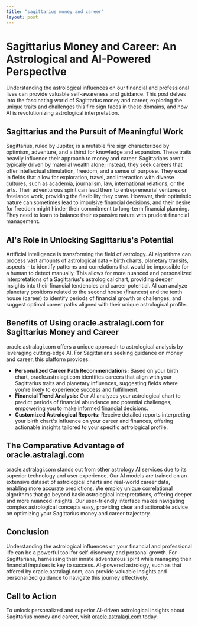 ```yaml
---
title: "sagittarius money and career"
layout: post
---
```


# Sagittarius Money and Career: An Astrological and AI-Powered Perspective

Understanding the astrological influences on our financial and professional lives can provide valuable self-awareness and guidance.  This post delves into the fascinating world of Sagittarius money and career, exploring the unique traits and challenges this fire sign faces in these domains, and how AI is revolutionizing astrological interpretation.

## Sagittarius and the Pursuit of Meaningful Work

Sagittarius, ruled by Jupiter, is a mutable fire sign characterized by optimism, adventure, and a thirst for knowledge and expansion.  These traits heavily influence their approach to money and career.  Sagittarians aren't typically driven by material wealth alone; instead, they seek careers that offer intellectual stimulation, freedom, and a sense of purpose.  They excel in fields that allow for exploration, travel, and interaction with diverse cultures, such as academia, journalism, law, international relations, or the arts. Their adventurous spirit can lead them to entrepreneurial ventures or freelance work, providing the flexibility they crave. However, their optimistic nature can sometimes lead to impulsive financial decisions, and their desire for freedom might hinder their commitment to long-term financial planning.  They need to learn to balance their expansive nature with prudent financial management.

## AI's Role in Unlocking Sagittarius's Potential

Artificial intelligence is transforming the field of astrology.  AI algorithms can process vast amounts of astrological data – birth charts, planetary transits, aspects – to identify patterns and correlations that would be impossible for a human to detect manually. This allows for more nuanced and personalized interpretations of a Sagittarius's astrological chart, providing deeper insights into their financial tendencies and career potential. AI can analyze planetary positions related to the second house (finances) and the tenth house (career) to identify periods of financial growth or challenges, and suggest optimal career paths aligned with their unique astrological profile.

## Benefits of Using oracle.astralagi.com for Sagittarius Money and Career

oracle.astralagi.com offers a unique approach to astrological analysis by leveraging cutting-edge AI.  For Sagittarians seeking guidance on money and career, this platform provides:

* **Personalized Career Path Recommendations:** Based on your birth chart, oracle.astralagi.com identifies careers that align with your Sagittarius traits and planetary influences, suggesting fields where you're likely to experience success and fulfillment.
* **Financial Trend Analysis:** Our AI analyzes your astrological chart to predict periods of financial abundance and potential challenges, empowering you to make informed financial decisions.
* **Customized Astrological Reports:**  Receive detailed reports interpreting your birth chart's influence on your career and finances, offering actionable insights tailored to your specific astrological profile.


## The Comparative Advantage of oracle.astralagi.com

oracle.astralagi.com stands out from other astrology AI services due to its superior technology and user experience. Our AI models are trained on an extensive dataset of astrological charts and real-world career data, enabling more accurate predictions. We employ unique correlational algorithms that go beyond basic astrological interpretations, offering deeper and more nuanced insights.  Our user-friendly interface makes navigating complex astrological concepts easy, providing clear and actionable advice on optimizing your Sagittarius money and career trajectory.

## Conclusion

Understanding the astrological influences on your financial and professional life can be a powerful tool for self-discovery and personal growth.  For Sagittarians, harnessing their innate adventurous spirit while managing their financial impulses is key to success.  AI-powered astrology, such as that offered by oracle.astralagi.com, can provide valuable insights and personalized guidance to navigate this journey effectively.


## Call to Action

To unlock personalized and superior AI-driven astrological insights about Sagittarius money and career, visit [oracle.astralagi.com](https://oracle.astralagi.com) today.